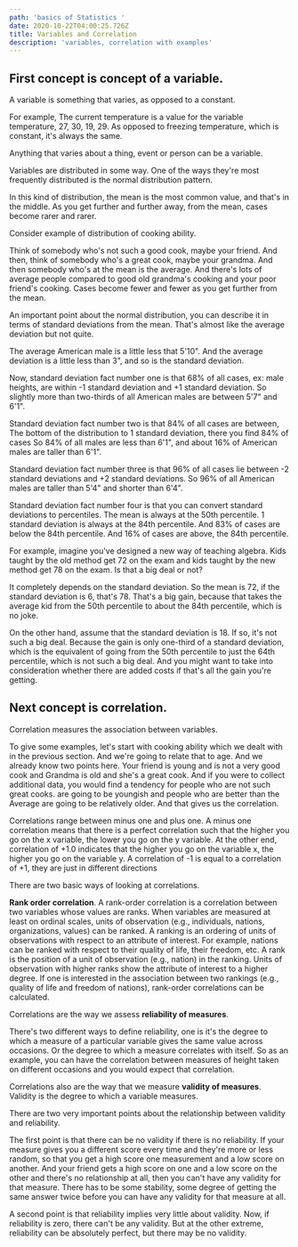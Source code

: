 ```yaml
---
path: 'basics of Statistics '
date: 2020-10-22T04:00:25.726Z
title: Variables and Correlation
description: 'variables, correlation with examples'
---
```

## First concept is concept of a **variable**. 

A variable is something that varies, as opposed to a constant. 

For example, The current temperature is a value for the variable temperature, 27, 30, 19, 29. As opposed to freezing temperature, which is constant, it's always the same.

 Anything that varies about a thing, event or person can be a variable.

Variables are distributed in some way. One of the ways they're most frequently distributed is the normal distribution pattern.

In this kind of distribution, the mean is the most common value, and that's in the middle. As you get further and further away, from the mean, cases become rarer and rarer.

Consider example of distribution of cooking ability. 

Think of somebody who's not such a good cook, maybe your friend. And then, think of somebody who's a great cook, maybe your grandma. And then somebody who's at the mean is the average. And there's lots of average people compared to good old grandma's cooking and your poor friend's cooking. Cases become fewer and fewer as you get further from the mean.

An important point about the normal distribution, you can describe it in terms of standard deviations from the mean. That's almost like the average deviation but not quite.

The average American male is a little less that 5'10". And the average deviation is a little less than 3", and so is the standard deviation.

Now, standard deviation fact number one is that 68% of all cases, ex: male heights, are within -1 standard deviation and +1 standard deviation. So slightly more than two-thirds of all American males are between 5'7" and 6'1". 

Standard deviation fact number two is that 84% of all cases are between, The bottom of the distribution  to 1 standard deviation, there you find 84% of cases So 84% of all males are less than 6'1", and about 16% of American males are taller than 6'1". 

Standard deviation fact number three is that 96% of all cases lie between -2 standard deviations and +2 standard deviations. So 96% of all American males are taller than 5'4" and shorter than 6'4". 

Standard deviation fact number four is that you can convert standard deviations to percentiles. The mean is always at the 50th percentile. 1 standard deviation is always at the 84th percentile. And 83% of cases are below the 84th percentile. And 16% of cases are above, the 84th percentile. 

For example, imagine you've designed a new way of teaching algebra. Kids taught by the old method get 72 on the exam and kids taught by the new method get 78 on the exam. Is that a big deal or not?

It completely depends on the standard deviation. So the mean is 72, if the standard deviation is 6, that's 78. That's a big gain, because that takes the average kid from the 50th percentile to about the 84th percentile, which is no joke.

On the other hand, assume that the standard deviation is 18. If so, it's not such a big deal. Because the gain is only one-third of a standard deviation, which is the equivalent of going from the 50th percentile to just the 64th percentile, which is not such a big deal. And you might want to take into consideration whether there are added costs if that's all the gain you're getting.

## Next concept is **correlation**.

Correlation measures the association between variables. 

To give some examples, let's start with cooking ability which we dealt with in the previous section. And we're going to relate that to age. And we already know two points here.  Your friend is young and is not a very good cook and Grandma is old and she's a great cook. And if you were to collect additional data, you would find a tendency for people who are not such great cooks. are going to be youngish and people who are better than the Average are going to be relatively older. And that gives us the correlation.

Correlations range between minus one and plus one. A minus one correlation means that there is a perfect correlation such that the higher you go on the x variable, the lower you go on the y variable. At the other end, correlation of +1.0 indicates that the higher you go on the variable x, the higher you go on the variable y. A correlation of -1 is equal to a correlation of +1, they are just in different directions

There are two basic ways of looking at correlations. 

**Rank order correlation**. A rank-order correlation is a correlation between two variables whose values are ranks.
 When variables are measured at least on ordinal scales, units of observation (e.g., individuals, nations, organizations, values) can be ranked. A ranking is an ordering of units of observations with respect to an attribute of interest. For example, nations can be ranked with respect to their quality of life, their freedom, etc. A rank is the position of a unit of observation (e.g., nation) in the ranking. Units of observation with higher ranks show the attribute of interest to a higher degree. If one is interested in the association between two rankings (e.g., quality of life and freedom of nations), rank-order correlations can be calculated. 

Correlations are the way we assess **reliability of measures**.

There's two different ways to define reliability, one is it's the degree to which a measure of a particular variable gives the same value across occasions. Or the degree to which a measure correlates with itself. So as an example, you can have the correlation between measures of height taken on different occasions and you would expect that correlation.

Correlations also are the way that we measure **validity of measures**. Validity is the degree to which a variable measures.

There are two very important points about the relationship between validity and reliability.

The first point is that there can be no validity if there is no reliability. If your measure gives you a different score every time and they're more or less random, so that you get a high score one measurement and a low score on another. And your friend gets a high score on one and a low score on the other and there's no relationship at all, then you can't have any validity for that measure. There has to be some stability, some degree of getting the same answer twice before you can have any validity for that measure at all.

A second point is that reliability implies very little about validity. Now, if reliability is zero, there can't be any validity. But at the other extreme, reliability can be absolutely perfect, but there may be no validity.
